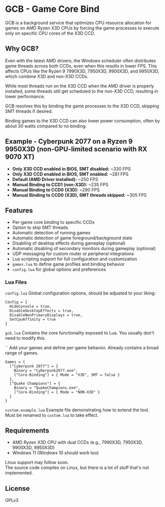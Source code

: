 
# GCB - Game Core Bind

GCB is a background service that optimizes CPU resource allocation for games on AMD Ryzen X3D CPUs by forcing the game processes to execute only on specific CPU cores of the X3D CCD.

## Why GCB?

Even with the latest AMD drivers, the Windows scheduler often distributes game threads across both CCDs, even when this results in lower FPS. This affects CPUs like the Ryzen 9 7990X3D, 7950X3D, 9900X3D, and 9950X3D, which combine X3D and non-X3D CCDs.

While most threads run on the X3D CCD when the AMD driver is properly installed, some threads still get scheduled to the non-X3D CCD, resulting in lower performance.

GCB resolves this by binding the game processes to the X3D CCD, skipping SMT threads if desired.

Binding games to the X3D CCD can also lower power consumption, often by about 30 watts compared to no binding.

## Example - Cyberpunk 2077 on a Ryzen 9 9950X3D (non-GPU-limited scenario with RX 9070 XT)

-   **Only X3D CCD enabled in BIOS, SMT disabled:** ~330 FPS
-   **Only X3D CCD enabled in BIOS, SMT enabled:** ~281 FPS
-   **Default (AMD Driver installed):** ~250 FPS
-   **Manual Binding to CCD1 (non-X3D):** ~235 FPS
-   **Manual Binding to CCD0 (X3D):** ~290 FPS
-   **Manual Binding to CCD0 (X3D), SMT threads skipped:** ~305 FPS
 
## Features

-   Per-game core binding to specific CCDs
-   Option to skip SMT threads
-   Automatic detection of running games
-   Automatic detection of game foreground/background state
-   Disabling of desktop effects during gameplay (optional)
-   Automatic disabling of secondary monitors during gameplay (optional)
-   UDP messaging for custom router or peripheral integrations
-   Lua scripting support for full configuration and customization
-   `games.lua` to define game profiles and binding behavior   
-   `config.lua` for global options and preferences
    
### Lua Files

`config.lua` Global configuration options, should be adjusted to your liking:

```
Config = {
  HideConsole = true,
  DisableDesktopEffects = true,
  DisableNonPrimaryDisplays = true,
  SetCpuAffinity = true
}
```

`gcb.lua` Contains the core functionality exposed to Lua. You usually don't need to modify this.

`` Add your games and define per-game behavior. Already contains a broad range of games.

```
Games = {
  ["Cyberpunk 2077"] = {
    Binary = "Cyberpunk2077.exe",
    ["Core-Binding"] = { Mode = "X3D", SMT = false }
  },
  ["Quake Champions"] = {
    Binary = "QuakeChampions.exe",
    ["Core-Binding"] = { Mode = "NON-X3D" }
  }
}
```

`custom.example.lua` Example file demonstrating how to extend the tool. Must be renamed to `custom.lua` to take effect.

## Requirements

-   AMD Ryzen X3D CPU with dual CCDs (e.g., 7990X3D, 7950X3D, 9900X3D, 9950X3D)
-   Windows 11 (Windows 10 should work too)  

Linux support may follow soon.  
The source code compiles on Linux, but there is a lot of stuff that's not implemented.

## License

GPLv3

